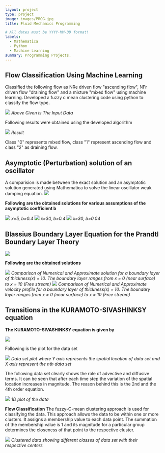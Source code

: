 ```yaml
---
layout: project
type: project
image: images/PROG.jpg
title: Fluid Mechanics Programming

# All dates must be YYYY-MM-DD format!
labels:
  - Mathematica
  - Python
  - Machine Learning
summary: Programming Projects.
---
```

## Flow Classification Using Machine Learning
Classified the following flow as NRe driven flow "ascending flow", NFr driven flow "draining flow" and a mixture "mixed flow" using machine learning.
Developed a fuzzy c mean clustering code using python to classify the flow type.

<img class="ui image" src="../images/Capture43.png">
<em>Above Given is The Input Data</em>

Following results were obtained using the developed algorithm

<img class="ui image" src="../images/Capture44.png">
<em>Result</em>

Class "0" represents mixed flow, class "1" represent ascending flow and class "2" as draining flow.

## Asymptotic (Perturbation) solution of an oscillator
A comparision is made between the exact solution and an asymptotic solution generated using Mathematica to solve the linear oscillator weak damping equation.
<img class="ui image" src="../images/Capture52.PNG">

**Following are the obtained solutions for various assumptions of the asymptotic coefficient b**


<img class="ui image" src="../images/Capture53.jpg">
<em>x=5, b=0.4</em>

<img class="ui image" src="../images/Capture54.jpg">
<em>x=30, b=0.4</em>

<img class="ui image" src="../images/Capture55.jpg">
<em>x=30, b=0.04</em>

## Blassius Boundary Layer Equation for the Prandtl Boundary Layer Theory


<img class="ui image" src="../images/Capture56.PNG">


**Following are the obtained solutions**

<img class="ui image" src="../images/Capture57.jpg">
<em> Comparison of Numerical and Approximate solution for a boundary layer of thickness(x) = 10. The boundary layer ranges from x = 0 (near surface) to x = 10 (Free stream)</em>


<img class="ui image" src="../images/Capture58.jpg">
<em> Comparison of Numerical and Approximate velocity profile for a boundary layer of thickness(x) = 10. The boundary layer ranges from x = 0 (near surface) to x = 10 (Free stream)</em>

## Transitions in the KURAMOTO-SIVASHINKSY equation

**The KURAMOTO-SIVASHINKSY equation is given by**

<img class="ui image" src="../images/Capture61.PNG">

Following is the plot for the data set

<img class="ui image" src="../images/Capture62.jpg">
<em>Data set plot where Y axis represents the spatial location of data set and X axis represent the nth data set</em>

The following data set clearly shows the role of advective and diffusive terms. It can be seen that after each time step the variation of the spatial location increases in magnitude. The reason behind this is the 2nd and the 4th order equation.

<img class="ui image" src="../images/Capture63.jpg">
<em>1D plot of the data</em>

**Flow Classification**
The fuzzy-C-mean clustering approach is used for classifying the data. This approach allows the data to be within one or more clusters. It assigns a membership value to each data point. The summation of the membership value is 1 and its magnitude for a particular group determines the closeness of that point to the respective cluster.

<img class="ui image" src="../images/Capture64.jpg">
<em>Clustered data showing different classes of data set with their respective centers</em>

